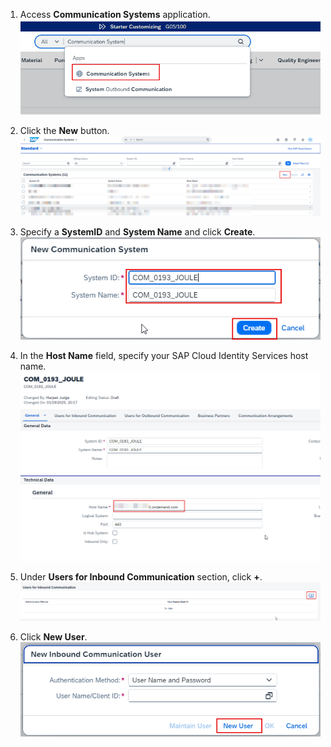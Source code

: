 1. Access **Communication Systems** application.</br>
![createcommsystem](1.png)

2. Click the **New** button.</br>
![createcommsystem](2.png)

3. Specify a **SystemID** and **System Name** and click **Create**.</br>
![createcommsystem](3.png)

4. In the **Host Name** field, specify your SAP Cloud Identity Services host name.</br>
![createcommsystem](4.png)

5. Under **Users for Inbound Communication** section, click **+**.</br>
![createcommsystem](5.png)

6. Click **New User**.</br>
![createcommsystem](6.png)
